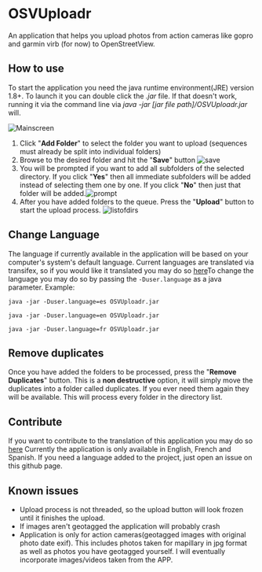 # OSVUploadr

An application that helps you upload photos from action cameras like gopro and garmin virb (for now) to OpenStreetView.

## How to use ##
To start the application you need the java runtime environment(JRE) version 1.8+. To launch it you can double click the *.jar* file. If that doesn't work, running it via the command line via *java -jar [jar file path]/OSVUploadr.jar* will.

![Mainscreen](https://cloud.githubusercontent.com/assets/498547/17795874/01a06620-658a-11e6-9b05-79c5236b1cee.PNG)

1. Click "**Add Folder**" to select the folder you want to upload (sequences must already be split into individual folders)
2. Browse to the desired folder and hit the "**Save**" button ![save](https://cloud.githubusercontent.com/assets/498547/17811191/630c3ff0-65ef-11e6-9b76-8ca7c87479f8.PNG)
3. You will be prompted if you want to add all subfolders of the selected directory. If you click "**Yes**" then all immediate subfolders will be added instead of selecting them one by one. If you click "**No**" then just that folder will be added.![prompt](https://cloud.githubusercontent.com/assets/498547/17811312/10916790-65f0-11e6-995f-78b1650bcc96.PNG)
4. After you have added folders to the queue. Press the "**Upload**" button to start the upload process. ![listofdirs](https://cloud.githubusercontent.com/assets/498547/17811345/3a7fb8ae-65f0-11e6-912c-e5224b0bb523.PNG)

## Change Language ##
The language if currently available in the application will be based on your computer's system's default language. Current languages are translated via transifex, so if you would like it translated you may do so [here](https://www.transifex.com/james2432/osvuploadr)To change the language you may do so by passing the `-Duser.language` as a java parameter.  Example:

    java -jar -Duser.language=es OSVUploadr.jar

    java -jar -Duser.language=en OSVUploadr.jar

    java -jar -Duser.language=fr OSVUploadr.jar

## Remove duplicates ##
Once you have added the folders to be processed, press the "**Remove Duplicates**" button.
This is a **non destructive** option, it will simply move the duplicates into a folder called duplicates. If you ever need them again they will be available. This will process every folder in the directory list.

## Contribute ##
If you want to contribute to the translation of this application you may do so [here](https://www.transifex.com/james2432/osvuploadr)
Currently the application is only available in English, French and Spanish. If you need a language added to the project, just open an issue on this github page.

## Known issues ##
- Upload process is not threaded, so the upload button will look frozen until it finishes the upload.
- If images aren't geotagged the application will probably crash
- Application is only for action cameras(geotagged images with original photo date exif). This includes photos taken for mapillary in jpg format as well as photos you have geotagged yourself. I will eventually incorporate images/videos taken from the APP.
